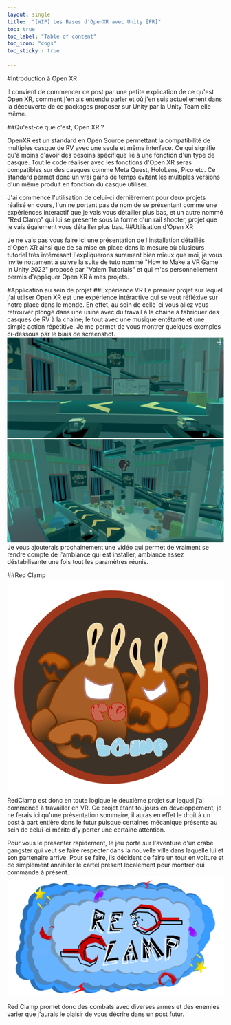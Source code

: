 ```yaml
---
layout: single
title:  "[WIP] Les Bases d'OpenXR avec Unity [FR]"
toc: true
toc_label: "Table of content"
toc_icon: "cogs"
toc_sticky : true

---
```


#Introduction à Open XR

Il convient de commencer ce post par une petite explication de ce qu'est Open XR, comment j'en ais entendu parler et où j'en suis actuellement dans la découverte de ce packages proposer sur Unity par la Unity Team elle-même. 

##Qu'est-ce que c'est, Open XR ?

OpenXR est un standard en Open Source permettant la compatibilité de multiples casque de RV avec une seule et même interface. Ce qui signifie qu'à moins d'avoir des besoins spécifique lié à une fonction d'un type de casque. Tout le code réaliser avec les fonctions d'Open XR seras compatibles sur des casques comme Meta Quest, HoloLens, Pico etc. Ce standard permet donc un vrai gains de temps évitant les multiples versions d'un même produit en fonction du casque utiliser.

J'ai commencé l'utilisation de celui-ci dernièrement pour deux projets réalisé en cours, l'un ne portant pas de nom de se présentant comme une expériences interactif que je vais vous détailler plus bas, et un autre nommé "Red Clamp" qui lui se présente sous la forme d'un rail shooter, projet que je vais également vous détailler plus bas.
##Utilisation d'Open XR

Je ne vais pas vous faire ici une présentation de l'installation détaillés d'Open XR ainsi que de sa mise en place dans la mesure où plusieurs tutoriel très intérrésant l'expliquerons surement bien mieux que moi, je vous invite nottament à suivre la suite de tuto nommé "How to Make a VR Game in Unity 2022" proposé par "Valem Tutorials" et qui m'as personnellement permis d'appliquer Open XR à mes projets. 

#Application au sein de projet
##Expérience VR
Le premier projet sur lequel j'ai utliser Open XR est une expérience intéractive qui se veut réfléxive sur notre place dans le monde. En effet, au sein de celle-ci vous allez vous retrouver plongé dans une usine avec du travail à la chaine à fabriquer des casques de RV à la chaine; le tout avec une musique entétante et une simple action répétitive. Je me permet de vous montrer quelques exemples ci-dessous par le biais de screenshot. 
![vrExpScreen01](/assets/images/vrExpScreen01.png)
![vrExpScreen02](/assets/images/vrExpScreen02.png)
Je vous ajouterais prochainement une vidéo qui permet de vraiment se rendre compte de l'ambiance qui est installer, ambiance assez déstabilisante une fois tout les paramètres réunis. 

##Red Clamp
![redClampLogo02](/assets/images/redClampLogo02.png)
RedClamp est donc en toute logique le deuxième projet sur lequel j'ai commencé à travailler en VR. Ce projet étant toujours en développement, je ne ferais ici qu'une présentation sommaire, il auras en effet le droit à un post à part entière dans le futur puisque certaines mécanique présente au sein de celui-ci mérite d'y porter une certaine attention. 

Pour vous le présenter rapidement, le jeu porte sur l'aventure d'un crabe gangster qui veut se faire respecter dans la nouvelle ville dans laquelle lui et son partenaire arrive. Pour se faire, ils décident de faire un tour en voiture et de simplement annihiler le cartel présent localement pour montrer qui commande à présent.
![redClampLogo01](/assets/images/redClampLogo01.png)

Red Clamp promet donc des combats avec diverses armes et des enemies varier que j'aurais le plaisir de vous décrire dans un post futur. 